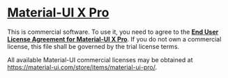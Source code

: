 # [Material-UI X Pro](https://material-ui.com/pricing/)

This is commercial software.
To use it, you need to agree to the [**End User License Agreement for Material-UI X Pro**](https://material-ui.com/x/license/).
If you do not own a commercial license, this file shall be governed by the trial license terms.

All available Material-UI commercial licenses may be obtained at https://material-ui.com/store/items/material-ui-pro/.
